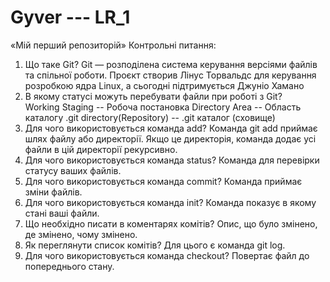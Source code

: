 # Gyver --- LR_1
«Мій перший репозиторій»
                    Контрольні питання:
1.	Що таке Git? Git — розподілена система керування версіями файлів та спільної роботи. Проєкт створив Лінус Торвальдс для керування розробкою ядра Linux, а сьогодні підтримується Джуніо Хамано
2.	В якому статусі можуть перебувати файли при роботі з Git?   
Working Staging  -- Робоча постановка
Directory Area -- Область каталогу
.git directory(Repository) -- .git каталог (сховище)
3.	Для чого використовується  команда add?  Команда git add приймає шлях файлу або директорії. Якщо це директорія, команда додає усі файли в цій директорії рекурсивно.
4.	Для чого використовується  команда status?  Команда для перевірки статусу ваших файлів.
5.	Для чого використовується  команда commit? Команда приймає зміни файлів.
6.	Для чого використовується  команда init? Команда показує в якому стані ваші файли.
7.	Що необхідно писати в коментарях комітів?  Опис, що було змінено, де змінено, чому змінено.
8.	Як переглянути список комітів?  Для цього є команда git log.
9.	Для чого використовується  команда checkout? Повертає файл до попереднього стану.
